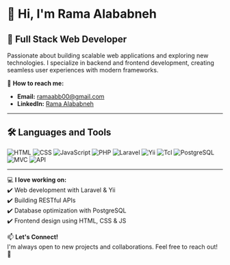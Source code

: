 # 👋 Hi, I'm Rama Alababneh  

## 🚀 Full Stack Web Developer  

Passionate about building scalable web applications and exploring new technologies. I specialize in backend and frontend development, creating seamless user experiences with modern frameworks.

📧 **How to reach me:**  
- **Email:** [ramaabb00@gmail.com](mailto:ramaabb00@gmail.com)  
- **LinkedIn:** [Rama Alababneh](https://www.linkedin.com/in/rama-alababneh/)  

---

## 🛠️ Languages and Tools  

![HTML](https://img.shields.io/badge/HTML-%23E34F26.svg?style=for-the-badge&logo=html5&logoColor=white) 
![CSS](https://img.shields.io/badge/CSS-%231572B6.svg?style=for-the-badge&logo=css3&logoColor=white) 
![JavaScript](https://img.shields.io/badge/JavaScript-%23F7DF1E.svg?style=for-the-badge&logo=javascript&logoColor=black) 
![PHP](https://img.shields.io/badge/PHP-%23777BB4.svg?style=for-the-badge&logo=php&logoColor=white) 
![Laravel](https://img.shields.io/badge/Laravel-%23FF2D20.svg?style=for-the-badge&logo=laravel&logoColor=white) 
![Yii](https://img.shields.io/badge/Yii-%230F5298.svg?style=for-the-badge&logo=yii&logoColor=white) 
![Tcl](https://img.shields.io/badge/Tcl-%23e4a308.svg?style=for-the-badge&logo=tcl&logoColor=white) 
![PostgreSQL](https://img.shields.io/badge/PostgreSQL-%23316192.svg?style=for-the-badge&logo=postgresql&logoColor=white) 
![MVC](https://img.shields.io/badge/MVC-%234A90E2.svg?style=for-the-badge) 
![API](https://img.shields.io/badge/API-%23008080.svg?style=for-the-badge)

---

💻 **I love working on:**  
✔️ Web development with Laravel & Yii  
✔️ Building RESTful APIs  
✔️ Database optimization with PostgreSQL  
✔️ Frontend design using HTML, CSS & JS  

📫 **Let's Connect!**  
I'm always open to new projects and collaborations. Feel free to reach out! 🚀  
